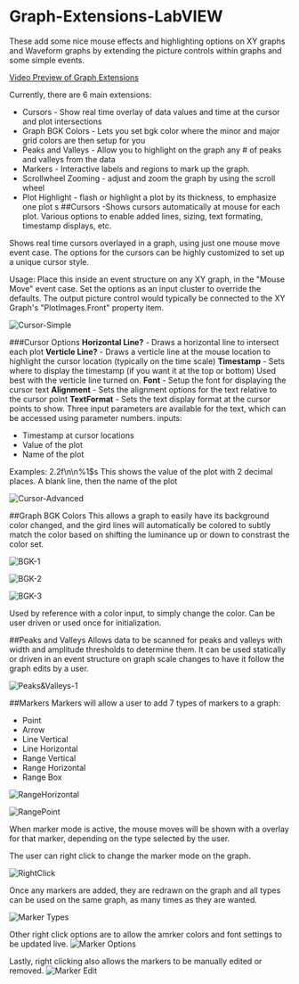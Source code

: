 # Graph-Extensions-LabVIEW
These add some nice mouse effects and highlighting options on XY graphs and Waveform graphs by extending the picture controls within graphs and some simple events.

[Video Preview of Graph Extensions](https://www.youtube.com/watch?v=CI8e0whfr54)

Currently, there are 6 main extensions:
* Cursors - Show real time overlay of data values and time at the cursor and plot intersections
* Graph BGK Colors - Lets you set bgk color where the minor and major grid colors are then setup for you
* Peaks and Valleys - Allow you to highlight on the graph any # of peaks and valleys from the data
* Markers - Interactive labels and regions to mark up the graph.
* Scrollwheel Zooming - adjust and zoom the graph by using the scroll wheel
* Plot Highlight - flash or highlight a plot by its thickness, to emphasize one plot
s
##Cursors
-Shows cursors automatically at mouse for each plot.  Various options to enable added lines, sizing, text formating, timestamp displays, etc.

Shows real time cursors overlayed in a graph, using just one mouse move event case.  The options for the cursors can be highly customized to set up a unique cursor style.

Usage: Place this inside an event structure on any XY graph, in the "Mouse Move" event case.  Set the options as an input cluster to override the defaults.  The output picture control would typically be connected to the XY Graph's "PlotImages.Front" property item.

![Cursor-Simple](https://github.com/unipsycho/Graph-Extensions-LabVIEW/blob/master/documentation/images/Cursors-Simple.JPG)


###Cursor Options
<b>Horizontal Line?</b> - Draws a horizontal line to intersect each plot
<b>Verticle Line?</b> - Draws a verticle line at the mouse location to highlight the cursor location (typically on the time scale)
<b>Timestamp</b> - Sets where to display the timestamp (if you want it at the top or bottom)  Used best with the verticle line turned on.
<b>Font</b> - Setup the font for displaying the cursor text
<b>Alignment</b> - Sets the alignment options for the text relative to the cursor point
<b>TextFormat</b> - Sets the text display format at the cursor points to show.  Three input parameters are available for the text, which can be accessed using parameter numbers.
inputs: 
* Timestamp at cursor locations
* Value of the plot
* Name of the plot

Examples: $2$.2f\n\n%1$s
This shows the value of the plot with 2 decimal places.  A blank line, then the name of the plot 

![Cursor-Advanced](https://github.com/unipsycho/Graph-Extensions-LabVIEW/blob/master/documentation/images/Cursors-Advanced.JPG)

##Graph BGK Colors
This allows a graph to easily have its background color changed, and the gird lines will automatically be colored to subtly match the color based on shifting the luminance up or down to constrast the color set.

![BGK-1](https://github.com/unipsycho/Graph-Extensions-LabVIEW/blob/master/documentation/images/SetBGKColor-2.JPG)

![BGK-2](https://github.com/unipsycho/Graph-Extensions-LabVIEW/blob/master/documentation/images/SetBGKColor-2.JPG)

![BGK-3](https://github.com/unipsycho/Graph-Extensions-LabVIEW/blob/master/documentation/images/SetBGKColor-3.JPG)

Used by reference with a color input, to simply change the color. Can be user driven or used once for initialization.

##Peaks and Valleys
Allows data to be scanned for peaks and valleys with width and amplitude thresholds to determine them.  It can be used statically or driven in an event structure on graph scale changes to have it follow the graph edits by a user.

![Peaks&Valleys-1](https://github.com/unipsycho/Graph-Extensions-LabVIEW/blob/master/documentation/images/Peaks&Valleys.jpg)

##Markers
Markers will allow a user to add 7 types of markers to a graph:
* Point
* Arrow
* Line Vertical
* Line Horizontal
* Range Vertical
* Range Horizontal
* Range Box

![RangeHorizontal](https://github.com/unipsycho/Graph-Extensions-LabVIEW/blob/master/documentation/images/Markers-HorizontalRange.jpg)

![RangePoint](https://github.com/unipsycho/Graph-Extensions-LabVIEW/blob/master/documentation/images/Markers-Point.jpg)

When marker mode is active, the mouse moves will be shown with a overlay for that marker, depending on the type selected by the user.

The user can right click to change the marker mode on the graph.

![RightClick](https://github.com/unipsycho/Graph-Extensions-LabVIEW/blob/master/documentation/images/Markers-RightClickTypes.jpg)

Once any markers are added, they are redrawn on the graph and all types can be used on the same graph, as many times as they are wanted.  

![Marker Types](https://github.com/unipsycho/Graph-Extensions-LabVIEW/blob/master/documentation/images/Markers-Types.jpg)

Other right click options are to allow the amrker colors and font settings to be updated live.
![Marker Options](https://github.com/unipsycho/Graph-Extensions-LabVIEW/blob/master/documentation/images/Markers-Options.jpg)

Lastly, right clicking also allows the markers to be manually edited or removed.
![Marker Edit](https://github.com/unipsycho/Graph-Extensions-LabVIEW/blob/master/documentation/images/Markers-Editing.jpg)
